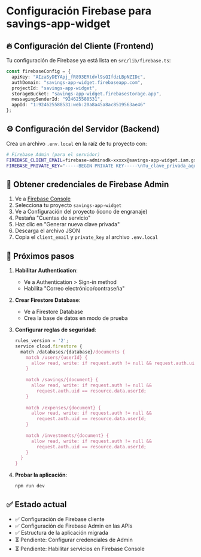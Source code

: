 # Configuración Firebase para savings-app-widget

## 🔥 Configuración del Cliente (Frontend)

Tu configuración de Firebase ya está lista en `src/lib/firebase.ts`:

```typescript
const firebaseConfig = {
  apiKey: "AIzaSyDEYApj_fR893ERtdvl9sQIfdzLBpNZIDc",
  authDomain: "savings-app-widget.firebaseapp.com",
  projectId: "savings-app-widget",
  storageBucket: "savings-app-widget.firebasestorage.app",
  messagingSenderId: "924625588531",
  appId: "1:924625588531:web:20a8a45a8ac8519563ae46"
};
```

## ⚙️ Configuración del Servidor (Backend)

Crea un archivo `.env.local` en la raíz de tu proyecto con:

```bash
# Firebase Admin (para el servidor)
FIREBASE_CLIENT_EMAIL=firebase-adminsdk-xxxxx@savings-app-widget.iam.gserviceaccount.com
FIREBASE_PRIVATE_KEY="-----BEGIN PRIVATE KEY-----\nTu_clave_privada_aqui\n-----END PRIVATE KEY-----\n"
```

## 🔑 Obtener credenciales de Firebase Admin

1. Ve a [Firebase Console](https://console.firebase.google.com/)
2. Selecciona tu proyecto `savings-app-widget`
3. Ve a Configuración del proyecto (ícono de engranaje)
4. Pestaña "Cuentas de servicio"
5. Haz clic en "Generar nueva clave privada"
6. Descarga el archivo JSON
7. Copia el `client_email` y `private_key` al archivo `.env.local`

## 🚀 Próximos pasos

1. **Habilitar Authentication**:
   - Ve a Authentication > Sign-in method
   - Habilita "Correo electrónico/contraseña"

2. **Crear Firestore Database**:
   - Ve a Firestore Database
   - Crea la base de datos en modo de prueba

3. **Configurar reglas de seguridad**:
   ```javascript
   rules_version = '2';
   service cloud.firestore {
     match /databases/{database}/documents {
       match /users/{userId} {
         allow read, write: if request.auth != null && request.auth.uid == userId;
       }
       
       match /savings/{document} {
         allow read, write: if request.auth != null && 
           request.auth.uid == resource.data.userId;
       }
       
       match /expenses/{document} {
         allow read, write: if request.auth != null && 
           request.auth.uid == resource.data.userId;
       }
       
       match /investments/{document} {
         allow read, write: if request.auth != null && 
           request.auth.uid == resource.data.userId;
       }
     }
   }
   ```

4. **Probar la aplicación**:
   ```bash
   npm run dev
   ```

## ✅ Estado actual

- ✅ Configuración de Firebase cliente
- ✅ Configuración de Firebase Admin en las APIs
- ✅ Estructura de la aplicación migrada
- ⏳ Pendiente: Configurar credenciales de Admin
- ⏳ Pendiente: Habilitar servicios en Firebase Console 